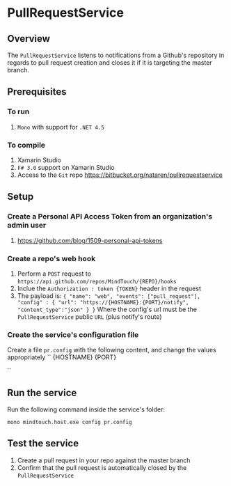 PullRequestService
==================

## Overview

The `PullRequestService` listens to notifications from a Github's repository in regards to pull request
creation and closes it if it is targeting the master branch.

## Prerequisites
### To run
1. `Mono` with support for `.NET 4.5`

### To compile
1. Xamarin Studio
2. `F# 3.0` support on Xamarin Studio
3. Access to the `Git` repo <https://bitbucket.org/nataren/pullrequestservice>

## Setup

### Create a Personal API Access Token from an organization's admin user
1. <https://github.com/blog/1509-personal-api-tokens>

### Create a repo's web hook
1. Perform a `POST` request to `https://api.github.com/repos/MindTouch/{REPO}/hooks`
2. Inclue the `Authorization : token {TOKEN}` header in the request
3. The payload is:
``
{ "name": "web",
  "events": ["pull_request"],
  "config" : { "url": "https://{HOSTNAME}:{PORT}/notify", "content_type":"json" }
}
``
Where the config's url must be the `PullRequestService` public `URL` (plus notify's route)

### Create the service's configuration file
Create a file `pr.config` with the following content, and change the values appropriately
``
<config>
  <host>{HOSTNAME}</host>
  <http-port>{PORT}</http-port>
  <script>
    <action verb="POST" path="/host/load?name=PullRequestService" />
	<action verb="POST" path="/host/services">
	  <config>
		<path>{PATH}</path>
		<sid>sid://mindtouch.com/2013/05/pullrequestservice</sid>
		<github.token>{API_TOKEN}</github.token>
	  </config>
	</action>
  </script>
</config>
``

## Run the service
Run the following command inside the service's folder:

`mono mindtouch.host.exe config pr.config`

## Test the service
1. Create a pull request in your repo against the master branch
2. Confirm that the pull request is automatically closed by the `PullRequestService`

